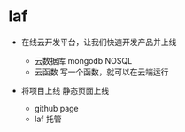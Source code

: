 # laf 

- 在线云开发平台，让我们快速开发产品并上线
    - 云数据库
        mongodb NOSQL
    - 云函数
        写一个函数，就可以在云端运行

- 将项目上线  静态页面上线
    - github page
    - laf 托管
